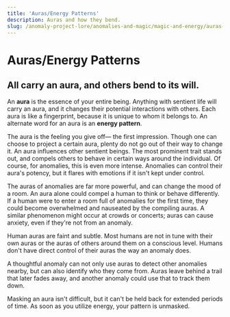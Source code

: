 ```yaml
---
title: 'Auras/Energy Patterns'
description: Auras and how they bend.
slug: /anomaly-project-lore/anomalies-and-magic/magic-and-energy/auras-and-energy-patterns
---
```


# Auras/Energy Patterns

## All carry an aura, and others bend to its will.

An **aura** is the essence of your entire being. Anything with sentient life will carry an aura, and it changes their potential interactions with others. Each aura is like a fingerprint, because it is unique to whom it belongs to. An alternate word for an aura is an **energy pattern**.

The aura is the feeling you give off— the first impression. Though one can choose to project a certain aura, plenty do not go out of their way to change it. An aura influences other sentient beings. The most prominent trait stands out, and compels others to behave in certain ways around the individual. Of course, for anomalies, this is even more intense. Anomalies can control their aura's potency, but it flares with emotions if it isn't kept under control.

The auras of anomalies are far more powerful, and can change the mood of a room. An aura alone could compel a human to think or behave differently. If a human were to enter a room full of anomalies for the first time, they could become overwhelmed and nauseated by the compiling auras. A similar phenomenon might occur at crowds or concerts; auras can cause anxiety, even if they're not from an anomaly.

Human auras are faint and subtle. Most humans are not in tune with their own auras or the auras of others around them on a conscious level. Humans don't have direct control of their auras the way an anomaly does.

A thoughtful anomaly can not only use auras to detect other anomalies nearby, but can also identify who they come from. Auras leave behind a trail that later fades away, and another anomaly could use that to track them down.

Masking an aura isn't difficult, but it can't be held back for extended periods of time. As soon as you utilize energy, your pattern is unmasked.